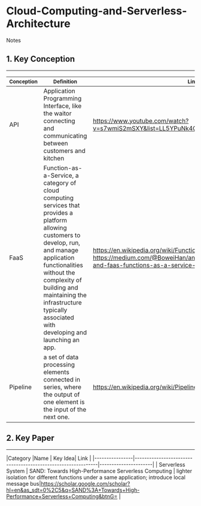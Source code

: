 # Cloud-Computing-and-Serverless-Architecture
Notes 
## 1. Key Conception
----------------------------------------------
|<sub> Conception </sub>|<sub>Definition </sub>|<sub> Link </sub>|
|----------------|--------------------------------------------------------------|----------------------|
|API	|Application Programming Interface, like the waitor connecting and communicating between customers and kitchen	|https://www.youtube.com/watch?v=s7wmiS2mSXY&list=LL5YPuNk4OqeQ1uHDlVNR0lQ&index=2&t=0s	|
|FaaS	|Function-as-a-Service, a category of cloud computing services that provides a platform allowing customers to develop, run, and manage application functionalities without the complexity of building and maintaining the infrastructure typically associated with developing and launching an app.	| https://en.wikipedia.org/wiki/Function_as_a_service and https://medium.com/@BoweiHan/an-introduction-to-serverless-and-faas-functions-as-a-service-fb5cec0417b2 |
| Pipeline | a set of data processing elements connected in series, where the output of one element is the input of the next one. |https://en.wikipedia.org/wiki/Pipeline_(computing) |


## 2. Key Paper
----------------------------------------------
|Category |Name | Key Idea| Link |
|----------------|--------------------------------------------------------------|----------------------|
| Serverless System | SAND: Towards High-Performance Serverless Computing | lighter isolation for different functions under a same application; introduce local message bus|https://scholar.google.com/scholar?hl=en&as_sdt=0%2C5&q=SAND%3A+Towards+High-Performance+Serverless+Computing&btnG= |
